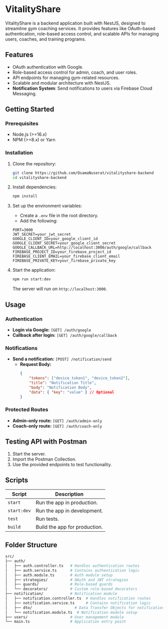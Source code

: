 # VitalityShare

VitalityShare is a backend application built with NestJS, designed to streamline gym coaching services. It provides features like OAuth-based authentication, role-based access control, and scalable APIs for managing users, coaches, and training programs.

## Features

- OAuth authentication with Google.
- Role-based access control for admin, coach, and user roles.
- API endpoints for managing gym-related resources.
- Scalable and modular architecture with NestJS.
- **Notification System**: Send notifications to users via Firebase Cloud Messaging.

## Getting Started

### Prerequisites

- Node.js (>=16.x)
- NPM (>=8.x) or Yarn

### Installation

1. Clone the repository:

    ```bash
    git clone https://github.com/OsamaNuserat/vitalityshare-backend
    cd vitalityshare-backend
    ```

2. Install dependencies:

    ```bash
    npm install
    ```

3. Set up the environment variables:

    - Create a `.env` file in the root directory.
    - Add the following:

    ```env
    PORT=3000
    JWT_SECRET=your_jwt_secret
    GOOGLE_CLIENT_ID=your_google_client_id
    GOOGLE_CLIENT_SECRET=your_google_client_secret
    GOOGLE_CALLBACK_URL=http://localhost:3000/auth/google/callback
    FIREBASE_PROJECT_ID=your_firebase_project_id
    FIREBASE_CLIENT_EMAIL=your_firebase_client_email
    FIREBASE_PRIVATE_KEY=your_firebase_private_key
    ```

4. Start the application:

    ```bash
    npm run start:dev
    ```

    The server will run on `http://localhost:3000`.

## Usage

### Authentication

- **Login via Google:** `[GET] /auth/google`
- **Callback after login:** `[GET] /auth/google/callback`

### Notifications

- **Send a notification:** `[POST] /notification/send`
    - **Request Body:**
        ```json
        {
            "tokens": ["device_token1", "device_token2"],
            "title": "Notification Title",
            "body": "Notification Body",
            "data": { "key": "value" } // Optional
        }
        ```

### Protected Routes

- **Admin-only route:** `[GET] /auth/admin-only`
- **Coach-only route:** `[GET] /auth/coach-only`

## Testing API with Postman

1. Start the server.
2. Import the Postman Collection.
3. Use the provided endpoints to test functionality.

## Scripts

| Script      | Description                   |
| ----------- | ----------------------------- |
| `start`     | Run the app in production.    |
| `start:dev` | Run the app in development.   |
| `test`      | Run tests.                    |
| `build`     | Build the app for production. |

## Folder Structure

```bash
src/
├── auth/
│   ├── auth.controller.ts   # Handles authentication routes
│   ├── auth.service.ts      # Contains authentication logic
│   ├── auth.module.ts       # Auth module setup
│   ├── strategies/          # OAuth and JWT strategies
│   ├── guards/              # Role-based guards
│   └── decorators/          # Custom role-based decorators
├── notification/            # Notification module
│   ├── notification.controller.ts  # Handles notification routes
│   ├── notification.service.ts     # Contains notification logic
│   ├── dto/                   # Data Transfer Objects for notifications
│   └── notification.module.ts  # Notification module setup
├── users/                   # User management module
└── main.ts                  # Application entry point
```
